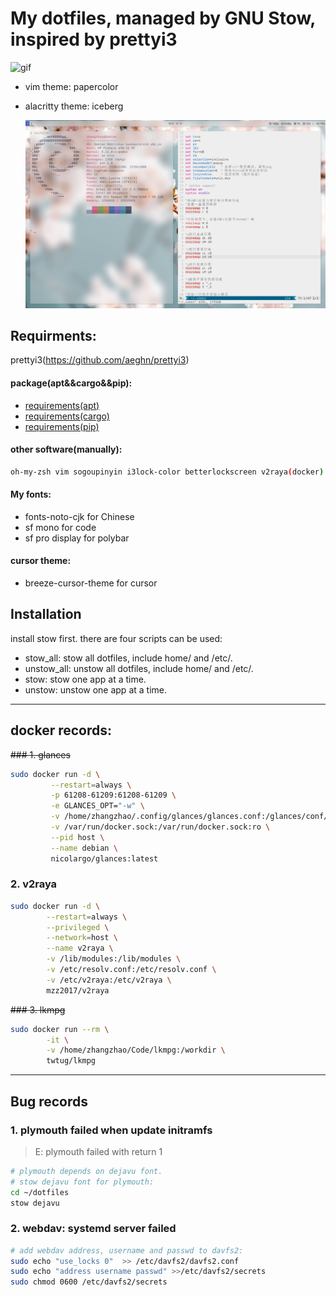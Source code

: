 # My dotfiles, managed by GNU Stow, inspired by prettyi3

![gif](https://thumbs.gfycat.com/AlarmingCoordinatedEarwig-max-1mb.gif)

- vim theme: papercolor
- alacritty theme: iceberg

    ![shot](wallpaper/.local/wallpaper/shot.png)

## **Requirments:**

prettyi3(https://github.com/aeghn/prettyi3)

#### **package(apt&&cargo&&pip):**
- [requirements(apt)](requirements.apt)
- [requirements(cargo)](requirements.cargo)
- [requirements(pip)](requirements.pip)

#### **other software(manually):**
```bash
oh-my-zsh vim sogoupinyin i3lock-color betterlockscreen v2raya(docker) docker code wemeet
```

#### **My fonts:**
- fonts-noto-cjk for Chinese
- sf mono for code
- sf pro display for polybar

#### **cursor theme:**
- breeze-cursor-theme for cursor

## **Installation**
install stow first.
there are four scripts can be used:

- stow_all:  stow all dotfiles, include home/ and /etc/.
- unstow_all:  unstow all dotfiles, include home/ and /etc/.
- stow:  stow one app at a time.
- unstow:  unstow one app at a time.

---------------------------------------------------------------

## **docker records:**
~~### 1. glances~~

```bash
sudo docker run -d \
         --restart=always \
         -p 61208-61209:61208-61209 \
         -e GLANCES_OPT="-w" \
         -v /home/zhangzhao/.config/glances/glances.conf:/glances/conf/glances.conf \
         -v /var/run/docker.sock:/var/run/docker.sock:ro \
         --pid host \
         --name debian \
         nicolargo/glances:latest
```

### 2. v2raya

```bash
sudo docker run -d \
        --restart=always \
        --privileged \
        --network=host \
        --name v2raya \
        -v /lib/modules:/lib/modules \
        -v /etc/resolv.conf:/etc/resolv.conf \
        -v /etc/v2raya:/etc/v2raya \
        mzz2017/v2raya
```

~~### 3. lkmpg~~

```bash
sudo docker run --rm \
        -it \
        -v /home/zhangzhao/Code/lkmpg:/workdir \
        twtug/lkmpg
```

---------------------------------------------------------------

## **Bug records**

### 1. plymouth failed when update initramfs

> E: plymouth failed with return 1

```bash
# plymouth depends on dejavu font.
# stow dejavu font for plymouth:
cd ~/dotfiles
stow dejavu
```

### 2. webdav: systemd server failed

```bash
# add webdav address, username and passwd to davfs2:
sudo echo "use_locks 0"  >> /etc/davfs2/davfs2.conf
sudo echo "address username passwd" >>/etc/davfs2/secrets
sudo chmod 0600 /etc/davfs2/secrets
```

